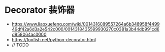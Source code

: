 # Decorator 装饰器
- https://www.liaoxuefeng.com/wiki/0014316089557264a6b348958f449949df42a6d3a2e542c000/0014318435599930270c0381a3b44db991cd6d858064ac0000
- https://foofish.net/python-decorator.html
- // TODO